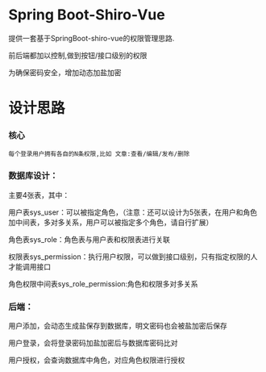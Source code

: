# Spring Boot-Shiro-Vue
提供一套基于SpringBoot-shiro-vue的权限管理思路.

前后端都加以控制,做到按钮/接口级别的权限

为确保密码安全，增加动态加盐加密

# 设计思路

### 核心

 	每个登录用户拥有各自的N条权限,比如 文章:查看/编辑/发布/删除

### 数据库设计：
主要4张表，其中：

用户表sys_user：可以被指定角色，（注意：还可以设计为5张表，在用户和角色加中间表，多对多关系，用户可以被指定多个角色，请自行扩展）

角色表sys_role：角色表与用户表和权限表进行关联

权限表sys_permission：执行用户权限，可以做到接口级别，只有指定权限的人才能调用接口

角色权限中间表sys_role_permission:角色和权限多对多关系

### 后端：
用户添加，会动态生成盐保存到数据库，明文密码也会被盐加密后保存

用户登录，会将登录密码加盐加密后与数据库密码比对

用户授权，会查询数据库中角色，对应角色权限进行授权
